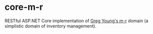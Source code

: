 # core-m-r

RESTful ASP.NET Core implementation of [Greg Young's m-r](https://github.com/gregoryyoung/m-r) domain (a simplistic domain of inventory management).
